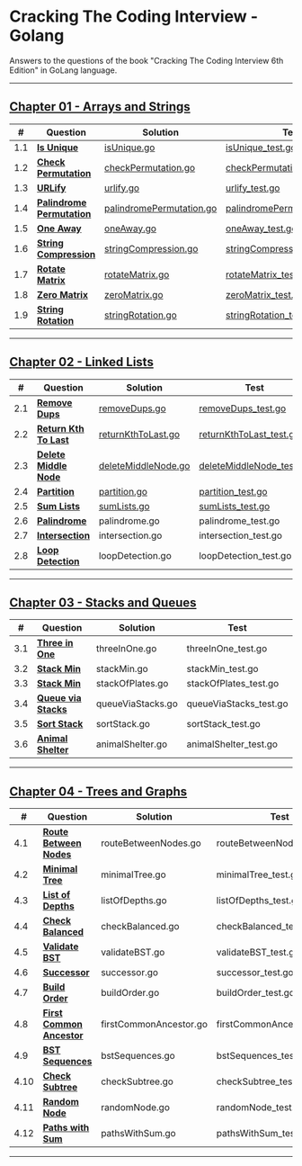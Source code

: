 # Cracking The Coding Interview - Golang
Answers to the questions of the book "Cracking The Coding Interview 6th Edition" in GoLang language.


_________________
## [Chapter 01 - Arrays and Strings](Chapter01-ArraysAndStrings/)
|  #  | **Question**               | Solution                 | Test                          |
| --- | ---------------------- | ------------------------ | ----------------------------- |
| 1.1 | [**Is Unique**](Chapter01-ArraysAndStrings/1.1-IsUnique/)              | [isUnique.go](Chapter01-ArraysAndStrings/1.1-IsUnique/isUnique.go)              | [isUnique_test.go](Chapter01-ArraysAndStrings/1.1-IsUnique/isUnique_test.go)              |
| 1.2 | [**Check Permutation**](Chapter01-ArraysAndStrings/1.2-CheckPermutation/)      | [checkPermutation.go](Chapter01-ArraysAndStrings/1.2-CheckPermutation/checkPermutation.go)      | [checkPermutation_test.go](Chapter01-ArraysAndStrings/1.2-CheckPermutation/checkPermutation_test.go)      |
| 1.3 | [**URLify**](Chapter01-ArraysAndStrings/1.3-URLify/)                 | [urlify.go](Chapter01-ArraysAndStrings/1.3-URLify/urlify.go)                | [urlify_test.go](Chapter01-ArraysAndStrings/1.3-URLify/urlify_test.go)                |
| 1.4 | [**Palindrome Permutation**](Chapter01-ArraysAndStrings/1.4-PalindromePermutation/) | [palindromePermutation.go](Chapter01-ArraysAndStrings/1.4-PalindromePermutation/palindromePermutation.go) | [palindromePermutation_test.go](Chapter01-ArraysAndStrings/1.4-PalindromePermutation/palindromePermutation_test.go) |
| 1.5 | [**One Away**](Chapter01-ArraysAndStrings/1.5-OneAway/)               | [oneAway.go](Chapter01-ArraysAndStrings/1.5-OneAway/oneAway.go)               | [oneAway_test.go](Chapter01-ArraysAndStrings/1.5-OneAway/oneAway_test.go)               |
| 1.6 | [**String Compression**](Chapter01-ArraysAndStrings/1.6-StringCompression/)     | [stringCompression.go](Chapter01-ArraysAndStrings/1.6-StringCompression/stringCompression.go)     | [stringCompression_test.go](Chapter01-ArraysAndStrings/1.6-StringCompression/stringCompression_test.go)     |
| 1.7 | [**Rotate Matrix**](Chapter01-ArraysAndStrings/1.7-RotateMatrix/)          | [rotateMatrix.go](Chapter01-ArraysAndStrings/1.7-RotateMatrix/rotateMatrix.go)          | [rotateMatrix_test.go](Chapter01-ArraysAndStrings/1.7-RotateMatrix/rotateMatrix_test.go)          |
| 1.8 | [**Zero Matrix**](Chapter01-ArraysAndStrings/1.8-ZeroMatrix/)            | [zeroMatrix.go](Chapter01-ArraysAndStrings/1.8-ZeroMatrix/zeroMatrix.go)            | [zeroMatrix_test.go](Chapter01-ArraysAndStrings/1.8-ZeroMatrix/zeroMatrix_test.go)            |
| 1.9 | [**String Rotation**](Chapter01-ArraysAndStrings/1.9-StringRotation/)        | [stringRotation.go](Chapter01-ArraysAndStrings/1.9-StringRotation/stringRotation.go)        | [stringRotation_test.go](Chapter01-ArraysAndStrings/1.9-StringRotation/stringRotation_test.go)        |
_________________
## [Chapter 02 - Linked Lists](Chapter02-LinkedLists/)
|  #  | **Question**               | Solution                 | Test                          |
| --- | ------------------ | ------------------------ | ----------------------------- |
| 2.1 | [**Remove Dups**](Chapter02-LinkedLists/2.1-RemoveDups/)           | [removeDups.go](Chapter02-LinkedLists/2.1-RemoveDups/removeDups.go)              | [removeDups_test.go](Chapter02-LinkedLists/2.1-RemoveDups/removeDups_test.go)              |
| 2.2 | [**Return Kth To Last**](Chapter02-LinkedLists/2.2-ReturnKthToLast/)           | [returnKthToLast.go](Chapter02-LinkedLists/2.2-ReturnKthToLast/returnKthToLast.go)              | [returnKthToLast_test.go](Chapter02-LinkedLists/2.2-ReturnKthToLast/returnKthToLast_test.go)              |
| 2.3 | [**Delete Middle Node**](Chapter02-LinkedLists/2.3-DeleteMiddleNode/)           | [deleteMiddleNode.go](Chapter02-LinkedLists/2.3-DeleteMiddleNode/deleteMiddleNode.go)              | [deleteMiddleNode_test.go](Chapter02-LinkedLists/2.3-DeleteMiddleNode/deleteMiddleNode_test.go)              |
| 2.4 | [**Partition**](Chapter02-LinkedLists/2.4-Partition/)           | [partition.go](Chapter02-LinkedLists/2.4-Partition/partition.go)              | [partition_test.go](Chapter02-LinkedLists/2.4-Partition/partition_test.go)              |
| 2.5 | [**Sum Lists**](Chapter02-LinkedLists/2.5-SumLists/)           | [sumLists.go](Chapter02-LinkedLists/2.5-SumLists/sumLists.go)              | [sumLists_test.go](Chapter02-LinkedLists/2.5-SumLists/sumLists_test.go)              |
| 2.6 | [**Palindrome**](Chapter02-LinkedLists/2.6-Palindrome/)           | palindrome.go              | palindrome_test.go              |
| 2.7 | [**Intersection**](Chapter02-LinkedLists/2.7-Intersection/)           | intersection.go              | intersection_test.go              |
| 2.8 | [**Loop Detection**](Chapter02-LinkedLists/2.8-LoopDetection/)           | loopDetection.go              | loopDetection_test.go              |
_________________
## [Chapter 03 - Stacks and Queues](Chapter03-StacksAndQueues/)
|  #  | **Question**               | Solution                 | Test                          |
| --- | ------------------ | ------------------------ | ----------------------------- |
| 3.1 | [**Three in One**](Chapter03-StacksAndQueues/3.1-ThreeInOne/) | threeInOne.go | threeInOne_test.go |
| 3.2 | [**Stack Min**](Chapter03-StacksAndQueues/3.2-StackMin/) | stackMin.go | stackMin_test.go |
| 3.3 | [**Stack Min**](Chapter03-StacksAndQueues/3.3-StackOfPlates/) | stackOfPlates.go | stackOfPlates_test.go |
| 3.4 | [**Queue via Stacks**](Chapter03-StacksAndQueues/3.4-QueueViaStacks/) | queueViaStacks.go | queueViaStacks_test.go |
| 3.5 | [**Sort Stack**](Chapter03-StacksAndQueues/3.5-SortStack/) | sortStack.go | sortStack_test.go |
| 3.6 | [**Animal Shelter**](Chapter03-StacksAndQueues/3.6-AnimalShelter/) | animalShelter.go | animalShelter_test.go |
_________________
## [Chapter 04 - Trees and Graphs](Chapter04-TreesAndGraphs/)
|  #  | **Question**               | Solution                 | Test                          |
| --- | ------------------ | ------------------------ | ----------------------------- |
| 4.1 | [**Route Between Nodes**](Chapter04-TreesAndGraphs/4.1-RouteBetweenNodes/) | routeBetweenNodes.go | routeBetweenNodes_test.go |
| 4.2 | [**Minimal Tree**](Chapter04-TreesAndGraphs/4.2-MinimalTree/) | minimalTree.go | minimalTree_test.go |
| 4.3 | [**List of Depths**](Chapter04-TreesAndGraphs/4.3-ListOfDepths/) | listOfDepths.go | listOfDepths_test.go |
| 4.4 | [**Check Balanced**](Chapter04-TreesAndGraphs/4.4-CheckBalanced/) | checkBalanced.go | checkBalanced_test.go |
| 4.5 | [**Validate BST**](Chapter04-TreesAndGraphs/4.5-ValidateBST/) | validateBST.go | validateBST_test.go |
| 4.6 | [**Successor**](Chapter04-TreesAndGraphs/4.6-Successor/) | successor.go | successor_test.go |
| 4.7 | [**Build Order**](Chapter04-TreesAndGraphs/4.7-BuildOrder/) | buildOrder.go | buildOrder_test.go |
| 4.8 | [**First Common Ancestor**](Chapter04-TreesAndGraphs/4.8-FirstCommonAncestor/) | firstCommonAncestor.go | firstCommonAncestor_test.go |
| 4.9 | [**BST Sequences**](Chapter04-TreesAndGraphs/4.9-BSTSequences/) | bstSequences.go | bstSequences_test.go |
| 4.10 | [**Check Subtree**](Chapter04-TreesAndGraphs/4.10-CheckSubtree/) | checkSubtree.go | checkSubtree_test.go |
| 4.11 | [**Random Node**](Chapter04-TreesAndGraphs/4.11-RandomNode/) | randomNode.go | randomNode_test.go |
| 4.12 | [**Paths with Sum**](Chapter04-TreesAndGraphs/4.12-PathsWithSum/) | pathsWithSum.go | pathsWithSum_test.go |
_________________
